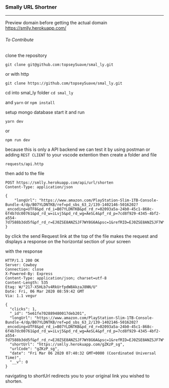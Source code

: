 ### Smally URL Shortner
-------------------------------------------

Preview domain before getting the actual domain https://smlly.herokuapp.com/


###### To Contribute
clone the repository
```
git clone git@github.com:topseySuave/smal_ly.git
```

or with http
```
git clone https://github.com/topseySuave/smal_ly.git
```

cd into smal_ly folder `cd smal_ly`

and `yarn` or `npm install`

setup mongo database start it and run
```
yarn dev
```

or 

```
npm run dev
```

because this is only a API backend we can test it by using postman or adding `REST CLIENT` to your vscode extention
then create a folder and file

`requests/api.http`

then add to the file 

```
POST https://smlly.herokuapp.com/api/url/shorten
Content-Type: application/json

{
    "longUrl": "https://www.amazon.com/PlayStation-Slim-1TB-Console-Bundle-4/dp/B07YLDNTKB/ref=pd_sbs_63_2/139-1402146-5016202?_encoding=UTF8&pd_rd_i=B07YLDNTKB&pd_rd_r=02093a5a-24b0-45c1-868c-6f4b7dc00761&pd_rd_w=iLvj5&pd_rd_wg=AeSL4&pf_rd_p=7cd8f929-4345-4bf2-a554-7d7588b3dd5f&pf_rd_r=EJ0ZSE8ANZSJF7WY8G6A&psc=1&refRID=EJ0ZSE8ANZSJF7WY8G6A"
}
```

by click the send Request link at the top of the file makes the request and displays a response on the horizontal section of your screen

with the response

```
HTTP/1.1 200 OK
Server: Cowboy
Connection: close
X-Powered-By: Express
Content-Type: application/json; charset=utf-8
Content-Length: 535
Etag: W/"217-X5HLb7v4RkUrfpdW8AkzaJ8NN/U"
Date: Fri, 06 Mar 2020 08:59:42 GMT
Via: 1.1 vegur

{
  "clicks": 1,
  "_id": "5e61fe702889480017deb201",
  "longUrl": "https://www.amazon.com/PlayStation-Slim-1TB-Console-Bundle-4/dp/B07YLDNTKB/ref=pd_sbs_63_2/139-1402146-5016202?_encoding=UTF8&pd_rd_i=B07YLDNTKB&pd_rd_r=02093a5a-24b0-45c1-868c-6f4b7dc00761&pd_rd_w=iLvj5&pd_rd_wg=AeSL4&pf_rd_p=7cd8f929-4345-4bf2-a554-7d7588b3dd5f&pf_rd_r=EJ0ZSE8ANZSJF7WY8G6A&psc=1&refRID=EJ0ZSE8ANZSJF7WY8G6A",
  "shortUrl": "https://smlly.herokuapp.com/gZKzP_sg",
  "urlCode": "gZKzP_sg",
  "date": "Fri Mar 06 2020 07:40:32 GMT+0000 (Coordinated Universal Time)",
  "__v": 0
}
```

navigating to shortUrl redirects you to your original link you wished to shorten.

